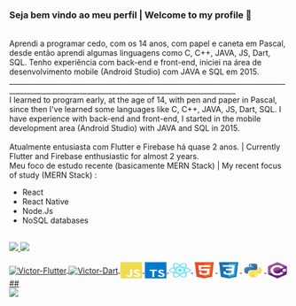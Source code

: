 ### Seja bem vindo ao meu perfil | Welcome to my profile 👋 
<br>
Aprendi a programar cedo, com os 14 anos, com papel e caneta em Pascal, desde então aprendi algumas linguagens como C, C++, JAVA, JS, Dart, SQL. Tenho experiência com back-end e front-end, iniciei na área de desenvolvimento mobile (Android Studio) com JAVA e SQL em 2015. 
<br>
______________________________________________________________________________________________________________________________________________
<br>
I learned to program early, at the age of 14, with pen and paper in Pascal, since then I've learned some languages like C, C++, JAVA, JS, Dart, SQL. I have experience with back-end and front-end, I started in the mobile development area (Android Studio) with JAVA and SQL in 2015. 
<br>
<br>
Atualmente entusiasta com Flutter e Firebase há quase 2 anos. | Currently Flutter and Firebase enthusiastic for almost 2 years. 
<br>
Meu foco de estudo recente (basicamente MERN Stack) | My recent focus of study (MERN Stack) : 
  <ul>
    <li>React</li>
    <li>React Native</li>
    <li>Node.Js </li>
    <li>NoSQL databases </li>
  </ul>
<br>
 <div>
  <a href="https://github.com/victortdc">
  <img height="180em" src="https://github-readme-stats.vercel.app/api?username=victortdc&show_icons=true&theme=dracula&include_all_commits=true&count_private=true"/>
  <img height="180em" src="https://github-readme-stats.vercel.app/api/top-langs/?username=victortdc&layout=compact&langs_count=7&theme=dracula"/>
</div>
<div style="display: inline_block"><br>
  <img align="center" alt="Victor-Flutter" height="30" width="40" src="https://img.shields.io/badge/Flutter-02569B?style=for-the-badge&logo=flutter&logoColor=white">
  <img align="center" alt="Victor-Dart" height="30" width="40" src="https://img.shields.io/badge/Dart-0175C2?style=for-the-badge&logo=dart&logoColor=white">
  <img align="center" alt="Victor-Js" height="30" width="40" src="https://raw.githubusercontent.com/devicons/devicon/master/icons/javascript/javascript-plain.svg">
  <img align="center" alt="Victor-Ts" height="30" width="40" src="https://raw.githubusercontent.com/devicons/devicon/master/icons/typescript/typescript-plain.svg">
  <img align="center" alt="Victor-React" height="30" width="40" src="https://raw.githubusercontent.com/devicons/devicon/master/icons/react/react-original.svg">
  <img align="center" alt="Victor-HTML" height="30" width="40" src="https://raw.githubusercontent.com/devicons/devicon/master/icons/html5/html5-original.svg">
  <img align="center" alt="Victor-CSS" height="30" width="40" src="https://raw.githubusercontent.com/devicons/devicon/master/icons/css3/css3-original.svg">
  <img align="center" alt="Victor-Python" height="30" width="40" src="https://raw.githubusercontent.com/devicons/devicon/master/icons/python/python-original.svg">
  <img align="center" alt="Victor-Csharp" height="30" width="40" src="https://raw.githubusercontent.com/devicons/devicon/master/icons/csharp/csharp-original.svg">
</div>  
  ##
 <div> 
  <a href="https://www.linkedin.com/in/victor-carvalho-96a977118/" target="_blank"><img src="https://img.shields.io/badge/-LinkedIn-%230077B5?style=for-the-badge&logo=linkedin&logoColor=white" target="_blank"></a> 
</div>
   
<!--
**victortdc/victortdc** is a ✨ _special_ ✨ repository because its `README.md` (this file) appears on your GitHub profile.

